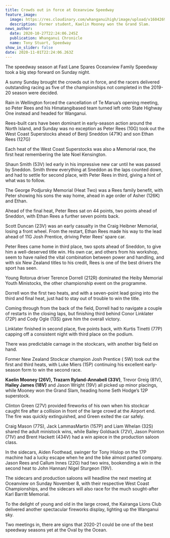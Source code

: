 ```yaml
---
title: Crowds out in force at Oceanview Speedway
feature_image:
  image: https://res.cloudinary.com/whanganuihigh/image/upload/v1604269755/News/Kaelin_Mooney._28.10.20_photo_from_his_facebook.jpg
  description: Former student, Kaelin Mooney won the Grand Slam.
news_author:
  date: 2020-10-27T22:24:06.245Z
  publication: Whanganui Chronicle
  name: Tony Stuart, Speedway
show_in_slider: false
date: 2020-11-01T22:24:06.263Z
---
```

The speedway season at Fast Lane Spares Oceanview Family Speedway took a big step forward on Sunday night.

A sunny Sunday brought the crowds out in force, and the racers delivered outstanding racing as five of the championships not completed in the 2019-20 season were decided.

Rain in Wellington forced the cancellation of Te Marua’s opening meeting, so Peter Rees and his Himatangibased team turned left onto State Highway One instead and headed for Wanganui.

Rees-built cars have been dominant in early-season action around the North Island, and Sunday was no exception as Peter Rees (10G) took out the West Coast Superstocks ahead of Benji Sneddon (471K) and son Ethan Rees (127G)

Each heat of the West Coast Superstocks was also a Memorial race, the first heat remembering the late Noel Kensington.

Shaun Smith (53V) led early in his impressive new car until he was passed by Sneddon. Smith threw everything at Sneddon as the laps counted down, and had to settle for second place, with Peter Rees in third, giving a hint of what was to follow.

The George Podjursky Memorial (Heat Two) was a Rees family benefit, with Peter showing his sons the way home, ahead in age order of Asher (126K) and Ethan.

Ahead of the final heat, Peter Rees sat on 44 points, two points ahead of Sneddon, with Ethan Rees a further seven points back.

Scott Duncan (23V) was an early casualty in the Craig Heibner Memorial, losing a front wheel. From the restart, Ethan Rees made his way to the lead ahead of 11G Josh Prentice, driving Peter Rees’ spare car.

Peter Rees came home in third place, two spots ahead of Sneddon, to give him a well-deserved title win. His own car, and others from his workshop, seem to have nailed the vital combination between power and handling, and with six New Zealand titles to his credit, Rees is one of the best drivers the sport has seen.

Young Rotorua driver Terence Dorrell (212R) dominated the Heiby Memorial Youth Ministocks, the other championship event on the programme.

Dorrell won the first two heats, and with a seven-point lead going into the third and final heat, just had to stay out of trouble to win the title.

Coming through from the back of the field, Dorrell had to navigate a couple of restarts in the closing laps, but finishing third behind Conor Linklater (72P) and Cody Ogle (13S) gave him the overall victory.

Linklater finished in second place, five points back, with Kurtis Tinetti (77P) capping off a consistent night with third place on the podium.

There was predictable carnage in the stockcars, with another big field on hand.

Former New Zealand Stockcar champion Josh Prentice ( 5W) took out the first and third heats, with Luke Miers (15P) continuing his excellent early-season form to win the second race.

**Kaelin Mooney (26V), Trazarn Ryland-Annabell (33V)**, Trevor Greig (81V), **Hailey James (18V)** and Jason Wright (19V) all picked up minor placings, while Mooney won the Grand Slam, heading home Seth Hodge’s 12P superstock.

Clinton Green (27V) provided fireworks of his own when his stockcar caught fire after a collision in front of the large crowd at the Airport end. The fire was quickly extinguished, and Green exited the car safely.

Craig Mason (77S), Jack LammasMartin (157P) and Liam Whelan (32S) shared the adult ministock wins, while Bailey Goldsack (72V), Jason Pointon (71V) and Brent Hackett (434V) had a win apiece in the production saloon class.

In the sidecars, Aiden Foothead, swinger for Tony Hislop on the 17P machine had a lucky escape when he and the bike almost parted company. Jason Rees and Callum Innes (22G) had two wins, bookending a win in the second heat to John Hannan/ Nigel Sturgeon (19V).

The sidecars and production saloons will headline the next meeting at Oceanview on Sunday November 8, with their respective West Coast Championships, and the sidecars will also race for the much sought-after Karl Barritt Memorial.

To the delight of young and old in the large crowd, the Kairanga Lions Club delivered another spectacular fireworks display, lighting up the Wanganui sky.

Two meetings in, there are signs that 2020-21 could be one of the best speedway seasons yet at the Oval by the Ocean.